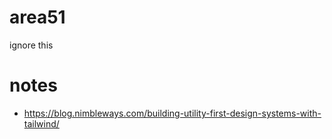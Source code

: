 # area51
ignore this

# notes
- https://blog.nimbleways.com/building-utility-first-design-systems-with-tailwind/
